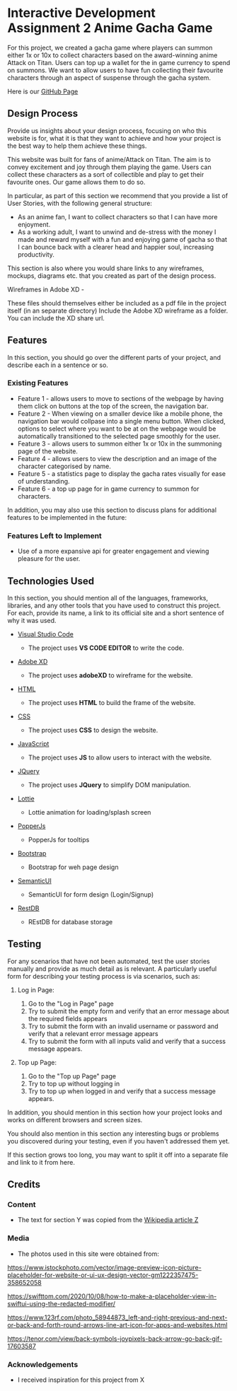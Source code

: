 # Interactive Development Assignment 2 Anime Gacha Game

For this project, we created a gacha game where players can summon either 1x or 10x to collect characters based on the award-winning anime Attack on Titan. Users can top up a wallet for the in game currency to spend on summons. We want to allow users to have fun collecting their favourite characters through an aspect of suspense through the gacha system.

Here is our [GitHub Page]('https://cosmiwaihang.github.io/NP-Y1S2-ID-ASG2/')


## Design Process

Provide us insights about your design process, focusing on who this website is for, what it is that they want to achieve and how your project is the best way to help them achieve these things.

This website was built for fans of anime/Attack on Titan. The aim is to convey excitement and joy through them playing the game. Users can collect these characters as a sort of collectible and play to get their favourite ones. Our game allows them to do so.

In particular, as part of this section we recommend that you provide a list of User Stories, with the following general structure:

- As an anime fan, I want to collect characters so that I can have more enjoyment.
- As a working adult, I want to unwind and de-stress with the money I made and reward myself with a fun and enjoying game of gacha so that I can bounce back with a clearer head and happier soul, increasing productivity.

This section is also where you would share links to any wireframes, mockups, diagrams etc. that you created as part of the design process.

Wireframes in Adobe XD - 

These files should themselves either be included as a pdf file in the project itself (in an separate directory)
Include the Adobe XD wireframe as a folder. You can include the XD share url. 


## Features


In this section, you should go over the different parts of your project, and describe each in a sentence or so.


### Existing Features
- Feature 1 - allows users to move to sections of the webpage by having them click on buttons at the top of the screen, the navigation bar.
- Feature 2 - When viewing on a smaller device like a mobile phone, the navigation bar would collpase into a single menu button. When clicked, options to select where you want to be at on the webpage would be automatically transitioned to the selected page smoothly for the user.
- Feature 3 - allows users to summon either 1x or 10x in the summoning page of the website.
- Feature 4 - allows users to view the description and an image of the character categorised by name.
- Feature 5 - a statistics page to display the gacha rates visually for ease of understanding.
- Feature 6 - a top up page for in game currency to summon for characters.

In addition, you may also use this section to discuss plans for additional features to be implemented in the future:


### Features Left to Implement
- Use of a more expansive api for greater engagement and viewing pleasure for the user.


## Technologies Used

In this section, you should mention all of the languages, frameworks, libraries, and any other tools that you have used to construct this project. For each, provide its name, a link to its official site and a short sentence of why it was used.

- [Visual Studio Code](https://code.visualstudio.com/)
    - The project uses **VS CODE EDITOR** to write the code.

- [Adobe XD](https://www.adobe.com/sg/products/xd.html)
    - The project uses **adobeXD** to wireframe for the website.

- [HTML](#)
    - The project uses **HTML** to build the frame of the website.

- [CSS](#)
    - The project uses **CSS** to design the website.

- [JavaScript](#)
    - The project uses **JS** to allow users to interact with the website.

- [JQuery](https://jquery.com)
    - The project uses **JQuery** to simplify DOM manipulation.

- [Lottie](https://lottiefiles.com/)
    - Lottie animation for loading/splash screen
  
- [PopperJs](https://popper.js.org/)
    - PopperJs for tooltips
  
- [Bootstrap](https://getbootstrap.com/)
    - Bootstrap for weh page design

- [SemanticUI](https://semantic-ui.com/)
    - SemanticUI for form design (Login/Signup)
  
- [RestDB](https://restdb.io/)
    - REstDB for database storage


## Testing

For any scenarios that have not been automated, test the user stories manually and provide as much detail as is relevant. A particularly useful form for describing your testing process is via scenarios, such as:

1. Log in Page:
    1. Go to the "Log in Page" page
    2. Try to submit the empty form and verify that an error message about the required fields appears
    3. Try to submit the form with an invalid username or password and verify that a relevant error message appears
    4. Try to submit the form with all inputs valid and verify that a success message appears.

1. Top up Page:
    1. Go to the "Top up Page" page
    2. Try to top up without logging in
    3. Try to top up when logged in and verify that a success message appears.

In addition, you should mention in this section how your project looks and works on different browsers and screen sizes.

You should also mention in this section any interesting bugs or problems you discovered during your testing, even if you haven't addressed them yet.

If this section grows too long, you may want to split it off into a separate file and link to it from here.


## Credits


### Content
- The text for section Y was copied from the [Wikipedia article Z](https://en.wikipedia.org/wiki/Z)


### Media
- The photos used in this site were obtained from:

https://www.istockphoto.com/vector/image-preview-icon-picture-placeholder-for-website-or-ui-ux-design-vector-gm1222357475-358652058

https://swifttom.com/2020/10/08/how-to-make-a-placeholder-view-in-swiftui-using-the-redacted-modifier/

https://www.123rf.com/photo_58944873_left-and-right-previous-and-next-or-back-and-forth-round-arrows-line-art-icon-for-apps-and-websites.html

https://tenor.com/view/back-symbols-joypixels-back-arrow-go-back-gif-17603587


### Acknowledgements

- I received inspiration for this project from X